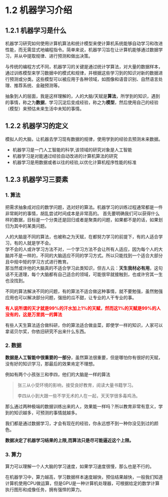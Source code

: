 # 1.2 机器学习介绍


## 1.2.1 机器学习是什么

机器学习研究如何使用计算机算法和统计模型来使计算机系统能够自动学习和改进性能，而无需显式地编程指令。简单来说，机器学习旨在让计算机能够通过数据学习，并从中提取规律、进行预测和做出决策。

与传统的编程方式不同，机器学习的关键是通过统计学算法，对大量的数据样本，通过训练模型来学习数据中的模式和规律，并根据这些学习到的知识对新的数据进行预测或分类。这些模型可以被应用于各种领域，如图像和语音识别、自然语言处理、推荐系统、金融预测等。

抽象到人的层面，我是这样理解的，人的大脑/天赋是**算法**，所学到的知识，遇到的事情，称之为**数据**，学习沉淀后变成经验，称之为**模型**，然后使用自己的经验（模型）来预估未来生活中未知的事情。





## 1.2.2 机器学习的定义

模拟人的大脑，让机器去学习现有数据的规律，使用学到的经验去预测未来数据。

- 机器学习是一门人工智能的科学,该领域的研究对象是人工智能
- 机器学习是对能通过经验自动改进的计算机算法的研究
- 机器学习是用数据或者以往的经验,以优化计算机程序性能的标准


## 1.2.3 机器学习三要素


### 1. 算法
把需求抽象成对应的数学问题，选对好的算法。机器学习的训练过程通常都是一件非常耗时的事情，胡乱尝试时间成本是非常高的。
首先要明确我们可以获得什么样的数据，目标是一个分类还是回归或者是聚类的问题，如果都不是的话，如果划归为其中的某类问题。

人的大脑是不同的算法，也被称之为天赋，在都努力学习的前提下，有的人适合学习，有的人就是学不会。  
学不会的人或许学习方法不对，一个学习方法不会让所有人适应，因为每个人的大脑并不是一样的，不同的大脑适应不同的学习方式。所以只能找到一个适合大部分且中规中矩的学习方式进行教育。  
那当然或许他的大脑真的不适合学习此类知识，但古人云：**天生我材必有用**，这句话不无道理，每个大脑都有自己适合的领域，可能很早就接触到，也或许穷其一生也没找到。

不同的算法解决不同的问题，有的算法不适合做这种事情，就不要勉强，虽然勉强应用也可以解决部分问题，强扭的瓜不甜，让专业的人干专业的事。


<font color="red">**有人说所谓的天才就是99%的汗水加上1%的天赋，然而这1%的天赋是99%的人没有的，这是万里挑一的算法**</font>

有些人天生算法适合做科研，你的算法适合做韭菜，即使学一样的知识，人家可以拿诺贝尔奖，你依旧研究不出来什么东西。


### 2. 数据
**数据是人工智能中很重要的一部分**，虽然算法很重要，但是哪怕你有很好的天赋，没有好的知识学习，那最后的效果肯定不理想。

例如有两个小孩张三和李四，他们的大脑是一样的算法

> 张三从小受环境的影响，接受良好教育，阅读大量书籍学习。
> 
> 李四从小到大跟一些不学无术的人在一起，天天学很多毒鸡汤。

那么通过两种极端的数据训练出来的人，效果能一样吗？所以教育非常有意义，学到的知识越多，可预测的事情就越多。

我们都是通过数据学习，才会有现在的经验，你永远想不到一种你没见到过的颜色。

**数据决定了机器学习结果的上限,而算法只是尽可能逼近这个上限。**


### 3. 算力

算力可以理解一个人大脑的学习速度，如果学习速度很慢，那么也是不行的。

在机器学习中，算力越高，学习数据样本速度越快，预估结果越快，一般我们知道计算机使用CPU做运算，但是GPU是一种计算机处理器，可根据给定的数学计算执行图形和成像任务，拥有强悍的算力。



